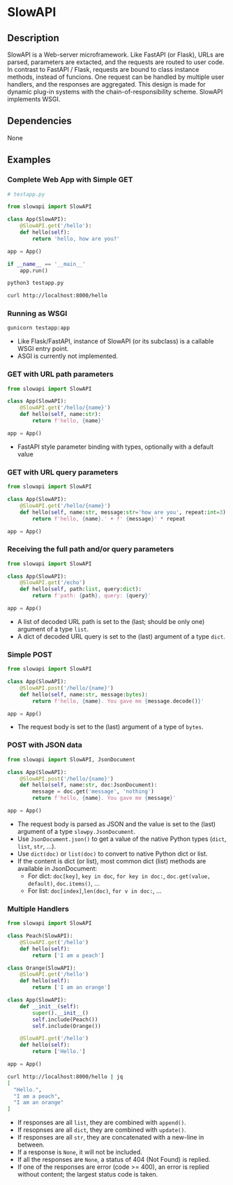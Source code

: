 # SlowAPI

## Description
SlowAPI is a Web-server microframework. Like FastAPI (or Flask), URLs are parsed, parameters are extacted, and the requests are routed to user code. In contrast to FastAPI / Flask, requests are bound to class instance methods, instead of funcions. One request can be handled by multiple user handlers, and the responses are aggregated. This design is made for dynamic plug-in systems with the chain-of-responsibility scheme. SlowAPI implements WSGI.


## Dependencies
None


## Examples
### Complete Web App with Simple GET

```python
# testapp.py

from slowapi import SlowAPI

class App(SlowAPI):
    @SlowAPI.get('/hello'):
    def hello(self):
        return 'hello, how are you?'

app = App()

if __name__ == '__main__'
    app.run()
```

```bash
python3 testapp.py
```

```bash
curl http://localhost:8000/hello
```


### Running as WSGI
```bash
gunicorn testapp:app
```

- Like Flask/FastAPI, instance of SlowAPI (or its subclass) is a callable WSGI entry point.
- ASGI is currently not implemented.


### GET with URL path parameters
```python
from slowapi import SlowAPI

class App(SlowAPI):
    @SlowAPI.get('/hello/{name}')
    def hello(self, name:str):
        return f'hello, {name}'

app = App()
```

- FastAPI style parameter binding with types, optionally with a default value


### GET with URL query parameters
```python
from slowapi import SlowAPI

class App(SlowAPI):
    @SlowAPI.get('/hello/{name}')
    def hello(self, name:str, message:str='how are you', repeat:int=3):
        return f'hello, {name}.' + f' {message}' * repeat

app = App()
```


### Receiving the full path and/or query parameters
```python
from slowapi import SlowAPI

class App(SlowAPI):
    @SlowAPI.get('/echo')
    def hello(self, path:list, query:dict):
        return f'path: {path}, query: {query}'

app = App()
```

- A list of decoded URL path is set to the (last; should be only one) argument of a type `list`.
- A dict of decoded URL query is set to the (last) argument of a type `dict`.


### Simple POST
```python
from slowapi import SlowAPI

class App(SlowAPI):
    @SlowAPI.post('/hello/{name}')
    def hello(self, name:str, message:bytes):
        return f'hello, {name}. You gave me {message.decode()}'

app = App()
```

- The request body is set to the (last) argument of a type of `bytes`.


### POST with JSON data
```python
from slowapi import SlowAPI, JsonDocument

class App(SlowAPI):
    @SlowAPI.post('/hello/{name}')
    def hello(self, name:str, doc:JsonDocument):
        message = doc.get('message', 'nothing')
        return f'hello, {name}. You gave me {message}'

app = App()
```

- The request body is parsed as JSON and the value is set to the (last) argument of a type `slowpy.JsonDocument`.
- Use `JsonDocument.json()` to get a value of the native Python types (`dict`, `list`, `str`, ...).
- Use `dict(doc)` or `list(doc)` to convert to native Python dict or list.
- If the content is dict (or list), most common dict (list) methods are available in JsonDocument:
  - For dict: `doc[key]`, `key in doc`, `for key in doc:`, `doc.get(value, default)`, `doc.items()`, ...
  - For list: `doc[index]`,`len(doc)`, `for v in doc:`, ...


### Multiple Handlers
```python
from slowapi import SlowAPI

class Peach(SlowAPI):
    @SlowAPI.get('/hello')
    def hello(self):
        return ['I am a peach']

class Orange(SlowAPI):        
    @SlowAPI.get('/hello')
    def hello(self):
        return ['I am an orange']

class App(SlowAPI):
    def __init__(self):
        super().__init__()
        self.include(Peach())
        self.include(Orange())

    @SlowAPI.get('/hello')
    def hello(self):
        return ['Hello.']

app = App()
```

```bash
curl http://localhost:8000/hello | jq
[
  "Hello.",
  "I am a peach",
  "I am an orange"
]
```

- If responses are all `list`, they are combined with `append()`.
- If resopnses are all `dict`, they are combined with `update()`.
- If responses are all `str`, they are concatenated with a new-line in between.
- If a response is `None`, it will not be included.
- If all the responses are `None`, a status of 404 (Not Found) is replied.
- If one of the responses are error (code >= 400), an error is replied without content; the largest status code is taken.

